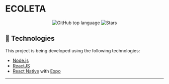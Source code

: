 <h1>ECOLETA</h1>

<p align="center">

  <a href="#" style="text-decoration: none">
    <img alt="GitHub top language" src="https://img.shields.io/github/languages/top/viniciusleonardovky/ecoleta?color=34CB79" />
  </a>
  
  <a href="https://github.com/viniciusleonardovky/ecoleta/stargazers" style="text-decoration: none">
    <img alt="Stars" src="https://img.shields.io/github/stars/viniciusleonardovky/ecoleta?style=social" />
  </a>

</p>

## :rocket: Technologies

This project is being developed using the following technologies:

- [Node.js](https://nodejs.org/)
- [ReactJS](https://reactjs.org)
- [React Native](https://facebook.github.io/react-native/) with [Expo](https://expo.io/)

---
